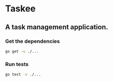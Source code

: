 # Taskee

## A task management application.

### Get the dependencies

```bash
go get -u ./...
```

### Run tests

```bash
go test -v ./...
```
